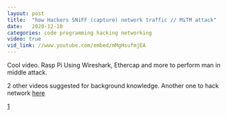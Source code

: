 ```yaml
---
layout: post
title:  "how Hackers SNiFF (capture) network traffic // MiTM attack"
date:   2020-12-10
categories: code programming hacking networking
video: true
vid_link: //www.youtube.com/embed/mMgHsufmjEA
---
```


Cool video.   Rasp Pi Using Wireshark, Ethercap and more to perform man in middle attack.

2 other videos suggested for background knowledge.  Another one to hack network [here](https://www.youtube.com/watch?v=80vIin4xGp8)

[1]

[1]: //www.youtube.com/watch?v=-rSqbgI7oZM